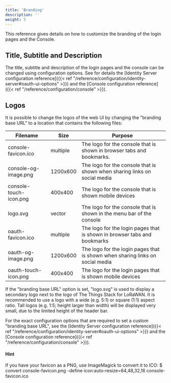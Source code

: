```yaml
---
title: 'Branding'
description: ''
weight: 5
---
```


This reference gives details on how to customize the branding of the login pages and the Console.

<!--more-->

## Title, Subtitle and Description

The title, subtitle and description of the login pages and the console can be changed using configuration options. See for details the [Identity Server configuration reference]({{< ref "/reference/configuration/identity-server#oauth-ui-options" >}}) and the [Console configuration reference]({{< ref "/reference/configuration/console" >}}).

## Logos

It is possible to change the logos of the web UI by changing the "branding base URL" to a location that contains the following files:

| **Filename**           | **Size** | **Purpose**                                                                   |
| ---------------------- | -------- | ----------------------------------------------------------------------------- |
| console-favicon.ico    | multiple | The logo for the console that is shown in browser tabs and bookmarks.         |
| console-og-image.png   | 1200x600 | The logo for the console that is shown when sharing links on social media     |
| console-touch-icon.png | 400x400  | The logo for the console that is shown mobile devices                         |
| logo.svg               | vector   | The logo for the console that is shown in the menu bar of the console         |
| oauth-favicon.ico      | multiple | The logo for the login pages that is shown in browser tabs and bookmarks      |
| oauth-og-image.png     | 1200x600 | The logo for the login pages that is shown when sharing links on social media |
| oauth-touch-icon.png   | 400x400  | The logo for the login pages that is shown mobile devices                     |

If the "branding base URL" option is set, "logo.svg" is used to display a secondary logo next to the logo of The Things Stack for LoRaWAN. It is recommended to use a logo with a wide (e.g. 5:1) or square (1:1) aspect ratio. Tall logos (e.g. 1:5; height larger than width) will be displayed very small, due to the limited height of the header bar.

For the exact configuration options that are required to set a custom "branding base URL", see the [Identity Server configuration reference]({{< ref "/reference/configuration/identity-server#oauth-ui-options" >}}) and the [Console configuration reference]({{< ref "/reference/configuration/console" >}}).

#### Hint

If you have your favicon as a PNG, use ImageMagick to convert it to ICO:
\$ convert console-favicon.png -define icon:auto-resize=64,48,32,16 console-favicon.ico
